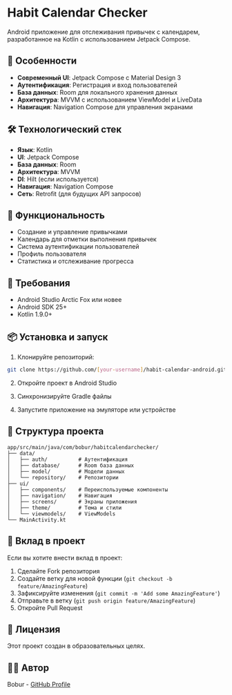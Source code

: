 # Habit Calendar Checker

Android приложение для отслеживания привычек с календарем, разработанное на Kotlin с использованием Jetpack Compose.

## 🚀 Особенности

- **Современный UI**: Jetpack Compose с Material Design 3
- **Аутентификация**: Регистрация и вход пользователей
- **База данных**: Room для локального хранения данных
- **Архитектура**: MVVM с использованием ViewModel и LiveData
- **Навигация**: Navigation Compose для управления экранами

## 🛠 Технологический стек

- **Язык**: Kotlin
- **UI**: Jetpack Compose
- **База данных**: Room
- **Архитектура**: MVVM
- **DI**: Hilt (если используется)
- **Навигация**: Navigation Compose
- **Сеть**: Retrofit (для будущих API запросов)

## 📱 Функциональность

- Создание и управление привычками
- Календарь для отметки выполнения привычек
- Система аутентификации пользователей
- Профиль пользователя
- Статистика и отслеживание прогресса

## 🔧 Требования

- Android Studio Arctic Fox или новее
- Android SDK 25+
- Kotlin 1.9.0+

## 📦 Установка и запуск

1. Клонируйте репозиторий:
```bash
git clone https://github.com/[your-username]/habit-calendar-android.git
```

2. Откройте проект в Android Studio

3. Синхронизируйте Gradle файлы

4. Запустите приложение на эмуляторе или устройстве

## 📁 Структура проекта

```
app/src/main/java/com/bobur/habitcalendarchecker/
├── data/
│   ├── auth/          # Аутентификация
│   ├── database/      # Room база данных
│   ├── model/         # Модели данных
│   └── repository/    # Репозитории
├── ui/
│   ├── components/    # Переиспользуемые компоненты
│   ├── navigation/    # Навигация
│   ├── screens/       # Экраны приложения
│   ├── theme/         # Тема и стили
│   └── viewmodels/    # ViewModels
└── MainActivity.kt
```

## 🤝 Вклад в проект

Если вы хотите внести вклад в проект:

1. Сделайте Fork репозитория
2. Создайте ветку для новой функции (`git checkout -b feature/AmazingFeature`)
3. Зафиксируйте изменения (`git commit -m 'Add some AmazingFeature'`)
4. Отправьте в ветку (`git push origin feature/AmazingFeature`)
5. Откройте Pull Request

## 📄 Лицензия

Этот проект создан в образовательных целях.

## 👨‍💻 Автор

Bobur - [GitHub Profile](https://github.com/bobur6)
